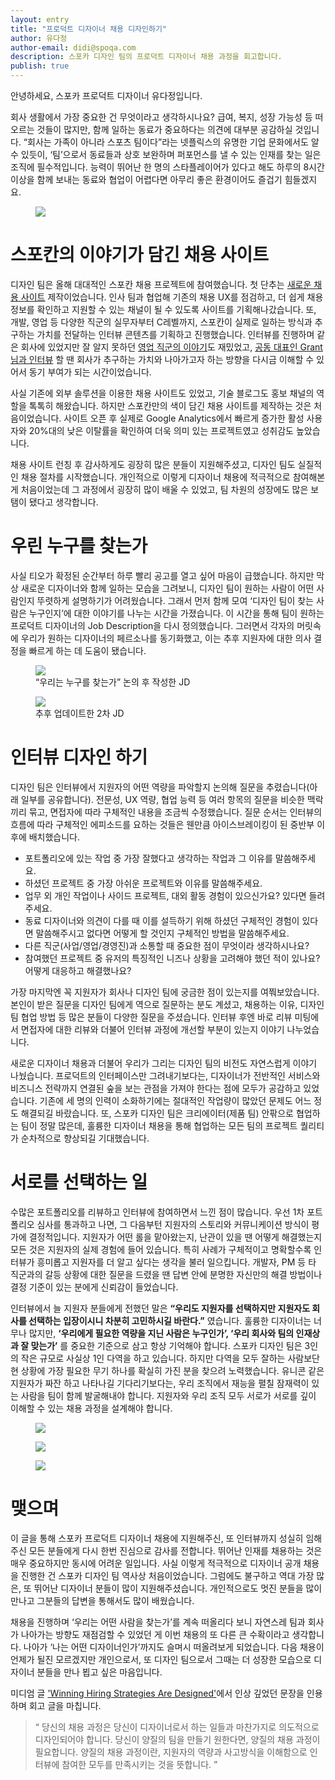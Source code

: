 ```yaml
---
layout: entry
title: "프로덕트 디자이너 채용 디자인하기"
author: 유다정
author-email: didi@spoqa.com
description: 스포카 디자인 팀의 프로덕트 디자이너 채용 과정을 회고합니다.
publish: true
---
```


안녕하세요, 스포카 프로덕트 디자이너 유다정입니다.

회사 생활에서 가장 중요한 건 무엇이라고 생각하시나요? 급여, 복지, 성장 가능성 등 떠오르는 것들이 많지만,  함께 일하는 동료가 중요하다는 의견에 대부분 공감하실 것입니다. “회사는 가족이 아니라 스포츠 팀이다”라는 넷플릭스의 유명한 기업 문화에서도 알 수 있듯이, ‘팀’으로서 동료들과 상호 보완하며 퍼포먼스를 낼 수 있는 인재를 찾는 일은 조직에 필수적입니다. 능력이 뛰어난 한 명의 스타플레이어가 있다고 해도 하루의 8시간 이상을 함께 보내는 동료와 협업이 어렵다면 아무리 좋은 환경이어도 즐겁기 힘들겠지요.

<figure>
  <img src="/images/2019-07-03/cowomen.jpg" style="margin: 0 auto;" />
</figure>



# 스포칸의 이야기가 담긴 채용 사이트

디자인 팀은 올해 대대적인 스포칸 채용 프로젝트에 참여했습니다. 첫 단추는 [새로운 채용 사이트](https://recruit.spoqa.com/) 제작이었습니다. 인사 팀과 협업해 기존의 채용 UX를 점검하고, 더 쉽게 채용 정보를 확인하고 지원할 수 있는 채널이 될 수 있도록 사이트를 기획해나갔습니다. 또, 개발, 영업 등 다양한 직군의 실무자부터 C레벨까지, 스포칸이 실제로 일하는 방식과 추구하는 가치를 전달하는 인터뷰 콘텐츠를 기획하고 진행했습니다. 인터뷰를 진행하며 같은 회사에 있었지만 잘 알지 못하던 [영업 직군의 이야기](https://recruit.spoqa.com/interviews/2/)도 재밌었고, [공동 대표인 Grant님과 인터뷰](https://recruit.spoqa.com/interviews/3/) 할 땐 회사가 추구하는 가치와 나아가고자 하는 방향을 다시금 이해할 수 있어서 동기 부여가 되는 시간이었습니다.

사실 기존에 외부 솔루션을 이용한 채용 사이트도 있었고, 기술 블로그도 홍보 채널의 역할을 톡톡히 해왔습니다. 하지만 스포칸만의 색이 담긴 채용 사이트를 제작하는 것은 처음이었습니다. 사이트 오픈 후 실제로 Google Analytics에서 빠르게 증가한 활성 사용자와 20%대의 낮은 이탈률을 확인하여 더욱 의미 있는 프로젝트였고 성취감도 높았습니다.

채용 사이트 런칭 후 감사하게도 굉장히 많은 분들이 지원해주셨고, 디자인 팀도 실질적인 채용 절차를 시작했습니다. 개인적으로 이렇게 디자이너 채용에 적극적으로 참여해본 게 처음이었는데 그 과정에서 굉장히 많이 배울 수 있었고, 팀 차원의 성장에도 많은 보탬이 됐다고 생각합니다.



# 우린 누구를 찾는가

사실 티오가 확정된 순간부터 하루 빨리 공고를 열고 싶어 마음이 급했습니다. 하지만 막상 새로운 디자이너와 함께 일하는 모습을 그려보니, 디자인 팀이 원하는 사람이 어떤 사람인지 뚜렷하게 설명하기가 어려웠습니다. 그래서 먼저 함께 모여 ‘디자인 팀이 찾는 사람은 누구인지’에 대한 이야기를 나누는 시간을 가졌습니다. 이 시간을 통해 팀이 원하는 프로덕트 디자이너의 Job Description을 다시 정의했습니다. 그러면서 각자의 머릿속에 우리가 원하는 디자이너의 페르소나를 동기화했고, 이는 추후 지원자에 대한 의사 결정을 빠르게 하는 데 도움이 됐습니다.


<figure>
  <img src="/images/2019-07-03/jd1.png" style="margin: 0 auto;" />
  <figcaption>“우리는 누구를 찾는가” 논의 후 작성한 JD</figcaption>
</figure>

<figure>
  <img src="/images/2019-07-03/jd2.png" style="margin: 0 auto;" />
  <figcaption>추후 업데이트한 2차 JD</figcaption>
</figure>



# 인터뷰 디자인 하기

디자인 팀은 인터뷰에서 지원자의 어떤 역량을 파악할지 논의해 질문을 추렸습니다(아래 일부를 공유합니다). 전문성, UX 역량, 협업 능력 등 여러 항목의 질문을 비슷한 맥락끼리 묶고, 면접자에 따라 구체적인 내용을 조금씩 수정했습니다. 질문 순서는 인터뷰의 흐름에 따라 구체적인 에피소드를 요하는 것들은 웬만큼 아이스브레이킹이 된 중반부 이후에 배치했습니다.

- 포트폴리오에 있는 작업 중 가장 잘했다고 생각하는 작업과 그 이유를 말씀해주세요.
- 하셨던 프로젝트 중 가장 아쉬운 프로젝트와 이유를 말씀해주세요.
- 업무 외 개인 작업이나 사이드 프로젝트, 대외 활동 경험이 있으신가요? 있다면 들려주세요.
- 동료 디자이너와 의견이 다를 때 이를 설득하기 위해 하셨던 구체적인 경험이 있다면 말씀해주시고 없다면 어떻게 할 것인지 구체적인 방법을 말씀해주세요.
- 다른 직군(사업/영업/경영진)과 소통할 때 중요한 점이 무엇이라 생각하시나요?
- 참여했던 프로젝트 중 유저의 특징적인 니즈나 상황을 고려해야 했던 적이 있나요? 어떻게 대응하고 해결했나요?


 가장 마지막엔 꼭 지원자가 회사나 디자인 팀에 궁금한 점이 있는지를 여쭤보았습니다. 본인이 받은 질문을 디자인 팀에게 역으로 질문하는 분도 계셨고, 채용하는 이유, 디자인 팀 협업 방법 등 많은 분들이 다양한 질문을 주셨습니다. 인터뷰 후엔 바로 리뷰 미팅에서 면접자에 대한 리뷰와 더불어 인터뷰 과정에 개선할 부분이 있는지 이야기 나누었습니다.

새로운 디자이너 채용과 더불어 우리가 그리는 디자인 팀의 비전도 자연스럽게 이야기 나눴습니다. 프로덕트의 인터페이스만 그려내기보다는, 디자이너가 전반적인 서비스와 비즈니스 전략까지 연결된 숲을 보는 관점을 가져야 한다는 점에 모두가 공감하고 있었습니다. 기존에 세 명의 인력이 소화하기에는 절대적인 작업량이 많았던 문제도 어느 정도 해결되길 바랐습니다. 또, 스포카 디자인 팀은 크리에이터(제품 팀) 안팎으로 협업하는 팀이 정말 많은데, 훌륭한 디자이너 채용을 통해 협업하는 모든 팀의 프로젝트 퀄리티가 순차적으로 향상되길 기대했습니다.



# 서로를 선택하는 일

수많은 포트폴리오를 리뷰하고 인터뷰에 참여하면서 느낀 점이 많습니다. 우선 1차 포트폴리오 심사를 통과하고 나면, 그 다음부턴 지원자의 스토리와 커뮤니케이션 방식이 평가에 결정적입니다. 지원자가 어떤 롤을 맡아왔는지, 난관이 있을 땐 어떻게 해결했는지 모든 것은 지원자의 실제 경험에 들어 있습니다. 특히 사례가 구체적이고 명확할수록 인터뷰가 흥미롭고 지원자를 더 알고 싶다는 생각을 불러 일으킵니다. 개발자, PM 등 타 직군과의 갈등 상황에 대한 질문을 드렸을 땐 답변 안에 분명한 자신만의 해결 방법이나 결정 기준이 있는 분에게 신뢰감이 들었습니다.

인터뷰에서 늘 지원자 분들에게 전했던 말은 **“우리도 지원자를 선택하지만 지원자도 회사를 선택하는 입장이시니 차분히 고민하시길 바란다.”** 였습니다. 훌륭한 디자이너는 너무나 많지만, **‘우리에게 필요한 역량을 지닌 사람은 누구인가’, ‘우리 회사와 팀의 인재상과 잘 맞는가’** 를 중요한 기준으로 삼고 항상 기억해야 합니다. 스포카 디자인 팀은 3인의 작은 규모로 사실상 1인 다역을 하고 있습니다. 하지만 다역을 모두 잘하는 사람보단 현 상황에 가장 필요한 무기 하나를 확실히 가진 분을 찾으려 노력했습니다. 유니콘 같은 지원자가 짜잔 하고 나타나길 기다리기보다는, 우리 조직에서 재능을 펼칠 잠재력이 있는 사람을 팀이 함께 발굴해내야 합니다. 지원자와 우리 조직 모두 서로가 서로를 깊이 이해할 수 있는 채용 과정을 설계해야 합니다.


<figure>
 <img src="/images/2019-07-03/designteam1.jpg" style="margin: 0 auto;" />
</figure>

<figure>
 <img src="/images/2019-07-03/didi.jpg" style="margin: 0 auto;" />
</figure>

<figure>
 <img src="/images/2019-07-03/designteam2.jpg" style="margin: 0 auto;" />
</figure>



# 맺으며

이 글을 통해 스포카 프로덕트 디자이너 채용에 지원해주신, 또 인터뷰까지 성실히 임해주신 모든 분들에게 다시 한번 진심으로 감사를 전합니다. 뛰어난 인재를 채용하는 것은 매우 중요하지만 동시에 어려운 일입니다. 사실 이렇게 적극적으로 디자이너 공개 채용을 진행한 건 스포카 디자인 팀 역사상 처음이었습니다. 그럼에도 불구하고 역대 가장 많은, 또 뛰어난 디자이너 분들이 많이 지원해주셨습니다. 개인적으로도 멋진 분들을 많이 만나고 그분들의 답변을 통해서도 많이 배웠습니다.

채용을 진행하며 ‘우리는 어떤 사람을 찾는가’를 계속 떠올리다 보니 자연스레 팀과 회사가 나아가는 방향도 재점검할 수 있었던 게 이번 채용의 또 다른 큰 수확이라고 생각합니다. 나아가 ‘나는 어떤 디자이너인가’까지도 슬며시 떠올려보게 되었습니다. 다음 채용이 언제가 될진 모르겠지만 개인으로서, 또 디자인 팀으로서 그때는 더 성장한 모습으로 디자이너 분들을 만나 뵙고 싶은 마음입니다.

미디엄 글 ['Winning Hiring Strategies Are Designed'](https://medium.com/insideflipp/winning-hiring-strategies-are-designed-81811356d999)에서 인상 깊었던 문장을 인용하며 회고 글을 마칩니다.

> “ 당신의 채용 과정은 당신이 디자이너로서 하는 일들과 마찬가지로 의도적으로 디자인되어야 합니다. 당신이 양질의 팀을 만들기 원한다면, 양질의 채용 과정이 필요합니다. 양질의 채용 과정이란, 지원자의 역량과 사고방식을 이해함으로 인터뷰에 참여한 모두를 만족시키는 것을 뜻합니다. ”
